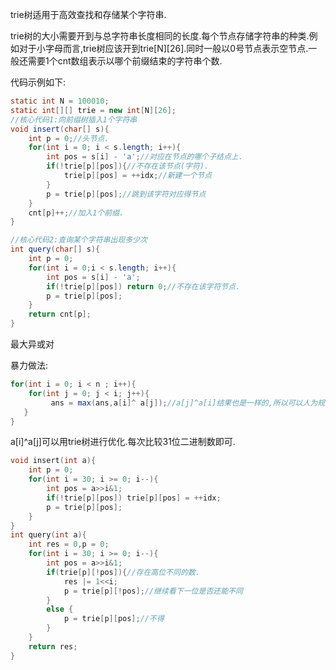 trie树适用于高效查找和存储某个字符串.

trie树的大小需要开到与总字符串长度相同的长度.每个节点存储字符串的种类.例如对于小字母而言,trie树应该开到trie[N]\[26].同时一般以0号节点表示空节点.一般还需要1个cnt数组表示以哪个前缀结束的字符串个数.

代码示例如下:

```java
static int N = 100010;
static int[][] trie = new int[N][26];
//核心代码1:向前缀树插入1个字符串
void insert(char[] s){
    int p = 0;//头节点.
    for(int i = 0; i < s.length; i++){
        int pos = s[i] - 'a';//对应在节点的哪个子结点上.
        if(!trie[p][pos]){//不存在该节点(字符).
            trie[p][pos] = ++idx;//新建一个节点
        }
        p = trie[p][pos];//跳到该字符对应得节点
    }
    cnt[p]++;//加入1个前缀.
}

//核心代码2:查询某个字符串出现多少次
int query(char[] s){
    int p = 0;
    for(int i = 0;i < s.length; i++){
        int pos = s[i] - 'a';
        if(!trie[p][pos]) return 0;//不存在该字符节点.
        p = trie[p][pos];
    }
    return cnt[p];
}
```

最大异或对

暴力做法:

```java
for(int i = 0; i < n ; i++){
    for(int j = 0; j < i; j++){
		 ans = max(ans,a[i]^ a[j]);//a[j]^a[i]结果也是一样的,所以可以人为规定顺序.
   }
}
```

a[i]^a[j]可以用trie树进行优化.每次比较31位二进制数即可.

```c++
void insert(int a){
    int p = 0;
    for(int i = 30; i >= 0; i--){
        int pos = a>>i&1;
        if(!trie[p][pos]) trie[p][pos] = ++idx;
        p = trie[p][pos]; 
    }
}
int query(int a){
    int res = 0,p = 0;
    for(int i = 30; i >= 0; i--){
        int pos = a>>i&1;
        if(trie[p][!pos]){//存在高位不同的数.
            res |= 1<<i;
            p = trie[p][!pos];//继续看下一位是否还能不同
        }
        else {
            p = trie[p][pos];//不得
        }
    }
    return res;
}
```

